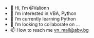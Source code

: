 - 👋 Hi, I’m @Valionn
- 👀 I’m interested in VBA, Python
- 🌱 I’m currently learning Python
- 💞️ I’m looking to collaborate on ...
- 📫 How to reach me vn_mail@abv.bg

<!---
Valionn/Valionn is a ✨ special ✨ repository because its `README.md` (this file) appears on your GitHub profile.
You can click the Preview link to take a look at your changes.
--->

